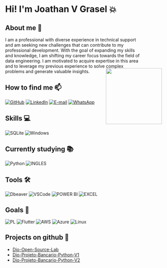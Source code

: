 # <span style="color: geen;">Hi! I'm Joathan V Grasel</span> 💥


## About me 🤵
<img align="right"  height="180" src="https://github.com/user-attachments/assets/74768beb-0658-4ebb-865d-56118a200a47" style="margin-left: -110px; margin-top: 100px;">

I am a professional with diverse experience in technical support and am seeking new challenges that can contribute to my professional development. With the goal of expanding my skills and knowledge, I am shifting my career focus towards the field of data engineering. I am motivated to acquire expertise in this area and to leverage my previous experience to solve complex problems and generate valuable insights.  



## How to find me 📫

[![GitHub](https://img.shields.io/badge/GitHub-100000?style=for-the-badge&logo=github&logoColor=white)](https://github.com/jvgrasel/jvgrasel) [![LinkedIn](https://img.shields.io/badge/LinkedIn-0077B5?style=for-the-badge&logo=linkedin&logoColor=white)](https://www.linkedin.com/in/jgrasel/) [![E-mail](https://img.shields.io/badge/-Email-000?style=for-the-badge&logo=microsoft-outlook&logoColor=007BFF)](mailto:joathan94@yahoo.com) [![WhatsApp](https://img.shields.io/badge/WhatsApp-25D366?style=for-the-badge&logo=whatsapp&logoColor=white)](https://wa.me/555+051+985337571)

## Skills 💻

 ![SQLite](https://img.shields.io/badge/SQLite-000?style=for-the-badge&logo=sqlite&logoColor=07405E) ![Windows](https://img.shields.io/badge/Windows-000?style=for-the-badge&logo=windows&logoColor=2CA5E0) 

 ## Currently studying 📚
 ![Python](https://img.shields.io/badge/python-3670A0?style=for-the-badge&logo=python&logoColor=ffdd54) ![INGLES](https://img.shields.io/badge/Ingl%C3%AAs-2ea44f?style=for-the-badge)

## Tools 🛠

![Dbeaver](https://img.shields.io/badge/Dbeaver-372923?style=for-the-badge&amp;logo=dbeaver&amp;logoColor=white) ![VSCode](https://img.shields.io/badge/VSCode-0078D4?style=for-the-badge&amp;logo=visual%20studio%20code&amp;logoColor=white) ![POWER BI](https://img.shields.io/badge/power_bi-F2C811?style=for-the-badge&amp;logo=powerbi&amp;logoColor=black) ![EXCEL](https://img.shields.io/badge/Microsoft_Excel-217346?style=for-the-badge&amp;logo=microsoft-excel&amp;logoColor=white)

## Goals 📌

![PL](https://img.shields.io/badge/PL%2FSQL-FFFFFF?style=for-the-badge&logo=oracle&logoColor=FF0000&labelColor=FFFFFF&color=FF0000) ![Flutter](https://img.shields.io/badge/Flutter-02569B?style=for-the-badge&logo=flutter&logoColor=white) 
![AWS](https://img.shields.io/badge/AWS-000.svg?style=for-the-badge&logo=amazon-aws&logoColor=white) ![Azure](https://img.shields.io/badge/Azure-blue?style=for-the-badge&logo=microsoft%20azure&logoColor=blue&labelColor=FFFFFF&link=https%3A%2F%2Fimages.app.goo.gl%2FK7PN1jYJd57x4q7A8) ![Linux](https://img.shields.io/badge/Linux-000?style=for-the-badge&logo=linux&logoColor=FCC624)


## Projects on github 💼

- [Dio-Open-Source-Lab](https://github.com/jvgrasel/dio-lab-open-source)
- [Dio-Projeto-Bancario-Python-V1](https://github.com/jvgrasel/dio-sistema-bancario-python)
- [Dio-Projeto-Bancario-Python-V2](https://github.com/jvgrasel/dio-sistema-bancario-python/tree/sistema_bancario_python_v2)
